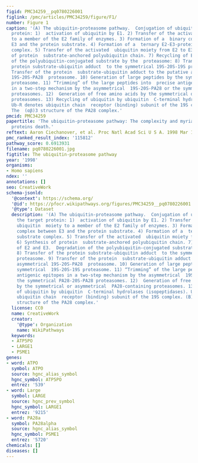```yaml
---
figid: PMC34259__pq0780226001
figlink: /pmc/articles/PMC34259/figure/F1/
number: Figure 1
caption: '(A) The ubiquitin-proteasome pathway.  Conjugation of ubiquitin to the target
  protein: 1)  activation of ubiquitin by E1. 2) Transfer of the activated ubiquitin  moiety
  to a member of the E2 family of enzymes. 3) Formation of a  binary complex between
  E3 and the protein substrate. 4) Formation of a  ternary E2-E3-protein substrate
  complex. 5) Transfer of the activated  ubiquitin moiety from E2 to E3. 6) Synthesis
  of protein  substrate-anchored polyubiquitin chain. 7) Recycling of E2 and E3.  Degradation
  of the polyubiquitin-conjugated substrate by the  proteasome: 8) Transfer of the
  protein substrate-ubiquitin adduct  to the symmetrical 19S-20S-19S proteasome. 9)
  Transfer of the protein  substrate-ubiquitin adduct to the putative asymmetrical
  19S-20S-PA28  proteasome. 10) Generation of large peptides by the symmetrical  19S-20S-19S
  proteasome. 11) “Trimming” of the large peptides into  precise antigenic epitopes
  in a two-step mechanism by the asymmetrical  19S-20S-PA28 or the symmetrical PA28-20S-PA28
  proteasomes. 12)  Generation of free amino acids by the symmetrical or asymmetrical  PA28-containing
  proteasomes. 13) Recycling of ubiquitin by ubiquitin  C-terminal hydrolases (isopeptidases).
  Ub-R denotes ubiquitin chain  receptor (binding) subunit of the 19S complex. (B)
  The  (αβ)3 structure of the PA28 complex.'
pmcid: PMC34259
papertitle: 'The ubiquitin-proteasome pathway: The complexity and myriad functions  of
  proteins death.'
reftext: Aaron Ciechanover, et al. Proc Natl Acad Sci U S A. 1998 Mar 17;95(6):2727-2730.
pmc_ranked_result_index: '115812'
pathway_score: 0.6913931
filename: pq0780226001.jpg
figtitle: The ubiquitin-proteasome pathway
year: '1998'
organisms:
- Homo sapiens
ndex: ''
annotations: []
seo: CreativeWork
schema-jsonld:
  '@context': https://schema.org/
  '@id': https://pfocr.wikipathways.org/figures/PMC34259__pq0780226001.html
  '@type': Dataset
  description: '(A) The ubiquitin-proteasome pathway.  Conjugation of ubiquitin to
    the target protein: 1)  activation of ubiquitin by E1. 2) Transfer of the activated
    ubiquitin  moiety to a member of the E2 family of enzymes. 3) Formation of a  binary
    complex between E3 and the protein substrate. 4) Formation of a  ternary E2-E3-protein
    substrate complex. 5) Transfer of the activated  ubiquitin moiety from E2 to E3.
    6) Synthesis of protein  substrate-anchored polyubiquitin chain. 7) Recycling
    of E2 and E3.  Degradation of the polyubiquitin-conjugated substrate by the  proteasome:
    8) Transfer of the protein substrate-ubiquitin adduct  to the symmetrical 19S-20S-19S
    proteasome. 9) Transfer of the protein  substrate-ubiquitin adduct to the putative
    asymmetrical 19S-20S-PA28  proteasome. 10) Generation of large peptides by the
    symmetrical  19S-20S-19S proteasome. 11) “Trimming” of the large peptides into  precise
    antigenic epitopes in a two-step mechanism by the asymmetrical  19S-20S-PA28 or
    the symmetrical PA28-20S-PA28 proteasomes. 12)  Generation of free amino acids
    by the symmetrical or asymmetrical  PA28-containing proteasomes. 13) Recycling
    of ubiquitin by ubiquitin  C-terminal hydrolases (isopeptidases). Ub-R denotes
    ubiquitin chain  receptor (binding) subunit of the 19S complex. (B) The  (αβ)3
    structure of the PA28 complex.'
  license: CC0
  name: CreativeWork
  creator:
    '@type': Organization
    name: WikiPathways
  keywords:
  - ATP5PO
  - LARGE1
  - PSME1
genes:
- word: ATPO
  symbol: ATPO
  source: hgnc_alias_symbol
  hgnc_symbol: ATP5PO
  entrez: '539'
- word: Large
  symbol: LARGE
  source: hgnc_prev_symbol
  hgnc_symbol: LARGE1
  entrez: '9215'
- word: PA28a
  symbol: PA28alpha
  source: hgnc_alias_symbol
  hgnc_symbol: PSME1
  entrez: '5720'
chemicals: []
diseases: []
---
```

